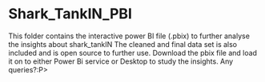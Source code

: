 # Shark_TankIN_PBI
This folder contains the interactive power BI file (.pbix) to further analyse the insights about shark_tankIN
The cleaned and final data set is also included and is open source to further use. 
Download the pbix file and load it on to either Power Bi service or Desktop to study the insights.
Any queries?:P> 
